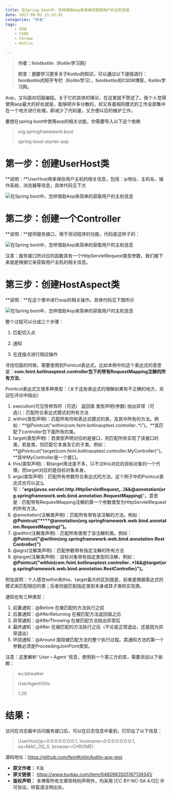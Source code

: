 ```yaml
---
title: 在Spring boot中，怎样借助Aop来简单的获取用户的主机信息
date: 2017-09-02 11:25:45
categories: "开发"
tags:
	- 科技
	- CSDN
	- Chrome
	- Kotlin

---
```


> **作者：feintkotlin（Kotlin学习网）**
> 
> **附言：**想要学习更多关于Kotlin的知识，可以通过以下途径进行**：feintkotlin的知乎专栏（Kotlin学习），feintkotlin的CSDN博客，Kotlin学习网。**

Aop，又叫面向切面编程。关于它的具体的理论，在这里就不赘述了。我个人觉得使用aop最大的好处就是，能够把许多分散的，却又有着相同模式的工作全部集中在一个地方进行处理。即减少了代码量，又方便以后的维护工作。

要想在spring boot中使用aop的相关功能，你需要导入以下这个依赖

> <dependency>
> 
> <groupId>org.springframework.boot</groupId>
> 
> <artifactId>spring-boot-starter-aop</artifactId>
> 
> </dependency>

# 第一步：创建UserHost类    #

**说明：**UserHost用来保存用户主机的相关信息，包括：ip地址、主机名、操作系统、浏览器等信息，具体代码见下方  


![在Spring boot中，怎样借助Aop来简单的获取用户的主机信息][Spring boot_Aop]

# 第二步：创建一个Controller #

**说明：**提供服务接口，用于测试程序的功能，代码是这样子的：  


![在Spring boot中，怎样借助Aop来简单的获取用户的主机信息][Spring boot_Aop 1]

注意：服务接口所对应的函数具有一个HttpServletRequest类型参数，我们接下来就是根据它来获取用户主机的相关信息。

# 第三步：创建HostAspect类 #

**说明：**在这个类中进行aop的相关操作。具体代码见下图所示  


![在Spring boot中，怎样借助Aop来简单的获取用户的主机信息][Spring boot_Aop 2]

整个过程可以分成三个步骤：

1.  匹配切入点  
    
2.  通知
3.  在连接点进行相应操作  
    

寻找切面的时候，需要使用到Pointcut表达式。比如本例中的这个表达式的意思是：**com.feint.kotlinaoptest.controller包下的带有RequestMapping注解的所有方法**。

Pointcut表达式又很多种类型：（关于这些表达式的理解如果有不正确的地方，欢迎在评论中指出）

1.  execution(可见性修饰符（可选） 返回值 类型声明(参数) 抛出异常（可选）)：匹配符合表达式模式的所有方法
2.  within(类型声明)：匹配所有符和表达式模式的类，及其中所有的方法。例如：**@Pointcut("within(com.feint.kotlinaoptest.controller..\*)")。**其匹配了controller包下面所有的类。
3.  target(类型声明)：若类型声明对应的是接口，则匹配所有实现了该接口的类，若是类，则匹配它本身及它的子类。例如：**@Pointcut("target(com.feint.kotlinaoptest.controller.MyController)")。**其中MyController是一个接口。
4.  this(类型声明)：和target用法差不多，只不过this对应的目标对象的一个代理，而target对应的是目标对象本身。
5.  args(类型声明)：匹配所有参数符合表达式的方法。这个例子中的Pointcut表达式也可以这么写："**args(javax.servlet.http.HttpServletRequest,..)&&@annotation(org.springframework.web.bind.annotation.RequestMapping)**"。意思是：匹配带有RequestMapping注解的第一个参数类型为HttpServletRequest的所有方法。
6.  @annotation(注解类声明)：匹配所有带有该注解的方法。例如：**@Pointcut("****@annotation(org.springframework.web.bind.annotation.RequestMapping)")。**
7.  @within(注解类声明)：匹配所有使用了该注解的类。例如：**@Pointcut("@within(org.springframework.web.bind.annotation.RestController)")**
8.  @agrs(注解类声明)：匹配参数带有指定注解的所有方法
9.  @target(注解类声明)：目标对象带有指定类型的注解，例如：**@Pointcut("within(com.feint.kotlinaoptest.controller..\*)&&@target(org.springframework.web.bind.annotation.RestController)")。**

附加说明：个人感觉within和this、target最大的区别就是，前者是根据表达式的模式来匹配相应的类；后者则是匹配指定类型本身或其子类和实现类。

通知也有三种类型：  


1.  前置通知：@Before 在被匹配的方法执行之前
2.  后置通知：@AfterReturning 在被匹配方法返回值之后
3.  异常通知：@AfterThrowing 在被匹配方法抛出异常后
4.  最终通知：@After 在被匹配的方法执行之后（不论是正常退出，还是因为异常退出）
5.  环绕通知：@Around 围绕被匹配方法的整个执行过程。其通知方法的第一个参数必须是ProceedingJoinPoint类型。

注意：这里解析‘ User－Agent ’信息，使用到一个第三方的库，需要添加以下依赖：  


> <dependency>
> 
> <groupId>eu.bitwalker</groupId>
> 
> <artifactId>UserAgentUtils</artifactId>
> 
> <version>1.20</version>
> 
> </dependency>

# 结果： #

访问在浏览器中访问服务接口后，可以在日志信息中看到，打印出了以下信息：  


> UserHost(ip=0:0:0:0:0:0:0:1, hostname=0:0:0:0:0:0:0:1, os=MAC\_OS\_X, browser=CHROME)

源码地址：https://github.com/feintKotlin/kotlin-aop-test


[Spring boot_Aop]: /pro/os/crawler/YREF-NJRF-RBF3.jpg
[Spring boot_Aop 1]: /pro/os/crawler/UZYB-BJI3-6JEZ.jpg
[Spring boot_Aop 2]: /pro/os/crawler/NM2Q-RZY2-MEJ2.jpg
 *  **原文作者：** K友
 *  **原文链接：** https://www.toutiao.com/item/6460963505167139341/
 *  **版权声明：** 本博客所有文章除特别声明外，均采用 [CC BY-NC-SA 4.0][] 许可协议。转载请注明出处。